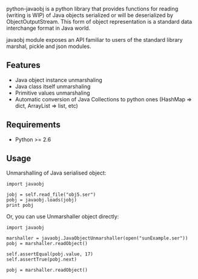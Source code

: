 python-javaobj is a python library that provides functions for reading (writing is WIP) of Java objects
serialized or will be deserialized by ObjectOutputStream. This form of object
representation is a standard data interchange format in Java world.

javaobj module exposes an API familiar to users of the standard library marshal, pickle and json modules.

## Features ##

  * Java object instance unmarshaling
  * Java class itself unmarshaling
  * Primitive values unmarshaling
  * Automatic conversion of Java Collections to python ones (HashMap => dict, ArrayList => list, etc)

## Requirements ##

  * Python >= 2.6

## Usage ##

Unmarshalling of Java serialised object:

```
import javaobj

jobj = self.read_file("obj5.ser")
pobj = javaobj.loads(jobj)
print pobj
```

Or, you can use Unmarshaller object directly:

```
import javaobj

marshaller = javaobj.JavaObjectUnmarshaller(open("sunExample.ser"))
pobj = marshaller.readObject()

self.assertEqual(pobj.value, 17)
self.assertTrue(pobj.next)

pobj = marshaller.readObject()
```